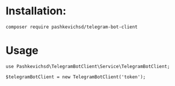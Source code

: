 # Installation:

```
composer require pashkevichsd/telegram-bot-client
```

# Usage

```
use Pashkevichsd\TelegramBotClient\Service\TelegramBotClient;

$telegramBotClient = new TelegramBotClient('token');
```